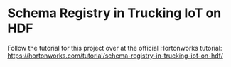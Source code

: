 # Schema Registry in Trucking IoT on HDF

Follow the tutorial for this project over at the official Hortonworks tutorial: <https://hortonworks.com/tutorial/schema-registry-in-trucking-iot-on-hdf/>
